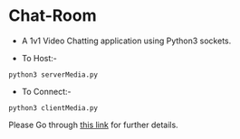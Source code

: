 # Chat-Room
- A 1v1 Video Chatting application using Python3 sockets.

- To Host:- 
```
python3 serverMedia.py
```

- To Connect:-
```
python3 clientMedia.py
```

Please Go through [this link](https://medium.com/@adityakumar_365/video-conferencing-using-sockets-in-python-3-b4a346416bca) for further details.
